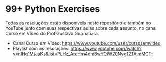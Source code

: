 # 99+ Python Exercises

Todas as resoluções estão disponíveis neste repositório e também no YouTube junto com suas respectivas aulas sobre cada assunto, no canal Curso em Vídeo do Prof.Gustavo Guanabara.

- Canal Curso em Vídeo: https://www.youtube.com/user/cursosemvideo
- Playlist com as resoluções: https://www.youtube.com/watch?v=nIHq1MtJaKs&list=PLHz_AreHm4dm6wYOIW20Nyg12TAjmMGT-
